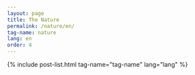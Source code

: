```yaml
---
layout: page
title: The Nature
permalink: /nature/en/
tag-name: nature
lang: en
order: 4
---
```


{% include post-list.html tag-name="tag-name" lang="lang"  %}